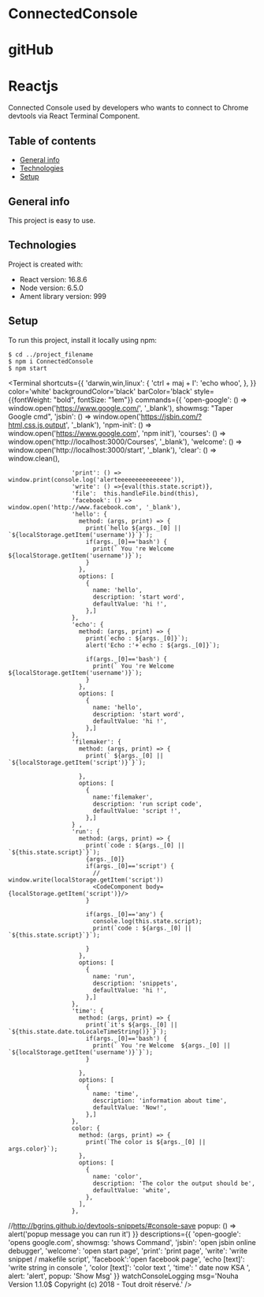 # ConnectedConsole
# gitHub
# Reactjs
Connected Console used by developers who wants to connect to Chrome devtools via React Terminal Component.
## Table of contents
* [General info](#general-info)
* [Technologies](#technologies)
* [Setup](#setup)

## General info
This project is easy to use.
	
## Technologies
Project is created with:
* React version: 16.8.6
* Node version: 6.5.0
* Ament library version: 999
	
## Setup
To run this project, install it locally using npm:

```
$ cd ../project_filename
$ npm i ConnectedConsole
$ npm start
```
 <Terminal
                    shortcuts={{
                      'darwin,win,linux': {
                        'ctrl + maj + I': 'echo whoo',
                      },
                    }}
                    color='white'
                    backgroundColor='black'
                    barColor='black'
                    style={{fontWeight: "bold", fontSize: "1em"}}
                    commands={{
                      'open-google': () => window.open('https://www.google.com/', '_blank'),
                      showmsg: "Taper Google cmd",
                      'jsbin': () => window.open('https://jsbin.com/?html,css,js,output', '_blank'),
                      'npm-init': () => window.open('https://www.google.com', 'npm init'),
                      'courses': () => window.open('http://localhost:3000/Courses', '_blank'),
                      'welcome': () => window.open('http://localhost:3000/start', '_blank'),
                      'clear': () => window.clean(),

                      'print': () => window.print(console.log('alerteeeeeeeeeeeeeee')),
                      'write': () =>{eval(this.state.script)},
                      'file':  this.handleFile.bind(this),
                      'facebook': () => window.open('http://www.facebook.com', '_blank'),
                      'hello': {
                        method: (args, print) => {
                          print(`hello ${args._[0] || `${localStorage.getItem('username')}`}`);
                          if(args._[0]=='bash') {
                            print(` You 're Welcome ${localStorage.getItem('username')}`);
                          }
                        },
                        options: [
                          {
                            name: 'hello',
                            description: 'start word',
                            defaultValue: 'hi !',
                          },]
                      },
                      'echo': {
                        method: (args, print) => {
                          print(`echo : ${args._[0]}`);
                          alert('Echo :'+`echo : ${args._[0]}`);

                          if(args._[0]=='bash') {
                            print(` You 're Welcome ${localStorage.getItem('username')}`);
                          }
                        },
                        options: [
                          {
                            name: 'hello',
                            description: 'start word',
                            defaultValue: 'hi !',
                          },]
                      },
                      'filemaker': {
                        method: (args, print) => {
                          print(` ${args._[0] || `${localStorage.getItem('script')}`}`);

                        },
                        options: [
                          {
                            name:'filemaker',
                            description: 'run script code',
                            defaultValue: 'script !',
                          },]
                      } ,
                      'run': {
                        method: (args, print) => {
                          print(`code : ${args._[0] || `${this.state.script}`}`);
                          {args._[0]}
                          if(args._[0]=='script') {
                            // window.write(localStorage.getItem('script'))
                            <CodeComponent body={localStorage.getItem('script')}/>
                          }

                          if(args._[0]=='any') {
                            console.log(this.state.script);
                            print(`code : ${args._[0] || `${this.state.script}`}`);

                          }
                        },
                        options: [
                          {
                            name: 'run',
                            description: 'snippets',
                            defaultValue: 'hi !',
                          },]
                      },
                      'time': {
                        method: (args, print) => {
                          print(`it's ${args._[0] || `${this.state.date.toLocaleTimeString()}`}`);
                          if(args._[0]=='bash') {
                            print(` You 're Welcome  ${args._[0] || `${localStorage.getItem('username')}`}`);
                          }

                        },
                        options: [
                          {
                            name: 'time',
                            description: 'information about time',
                            defaultValue: 'Now!',
                          },]
                      },
                      color: {
                        method: (args, print) => {
                          print(`The color is ${args._[0] || args.color}`);
                        },
                        options: [
                          {
                            name: 'color',
                            description: 'The color the output should be',
                            defaultValue: 'white',
                          },
                        ],
                      },

//http://bgrins.github.io/devtools-snippets/#console-save
                      popup: () => alert('popup message you can run it')
                    }}
                    descriptions={{
                      'open-google': 'opens google.com',
                      showmsg: 'shows Command',
                      'jsbin': 'open jsbin online debugger',
                      'welcome': 'open start page',
                      'print': 'print page',
                      'write': 'write snippet / makefile script',
                      'facebook':'open facebook page',
                      'echo [text]': 'write string in console ',
                      'color [text]': 'color text ',
                      'time': ' date now KSA ',
                      alert: 'alert',
                      popup: 'Show Msg'
                    }}
                    watchConsoleLogging
                    msg='Nouha Version 1.1.0$ Copyright (c) 2018 - Tout droit réservé.'
                  />
